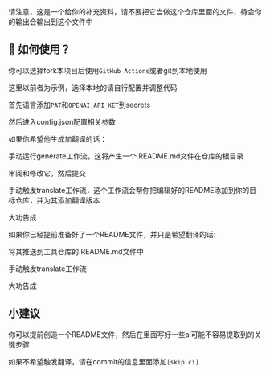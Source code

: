 请注意，这是一个给你的补充资料，请不要把它当做这个仓库里面的文件，待会你的输出会输出到这个文件中


## 🌸 如何使用？
你可以选择fork本项目后使用`GitHub Actions`或者git到本地使用

这里以前者为示例，选择本地的请自行配置并调整代码

首先语言添加`PAT`和`OPENAI_API_KET`到secrets

然后进入config.json配置相关参数

如果你希望他生成加翻译的话：

手动运行generate工作流，这将产生一个.README.md文件在仓库的根目录

审阅和修改它，然后提交

手动触发translate工作流，这个工作流会帮你把编辑好的README添加到你的目标仓库，并为其添加翻译版本

大功告成

如果你已经提前准备好了一个README文件，并只是希望翻译的话:

将其推送到工具仓库的.README.md文件中

手动触发translate工作流

大功告成

## 小建议
你可以提前创造一个README文件，然后在里面写好一些ai可能不容易提取到的关键步骤

如果不希望触发翻译，请在commit的信息里面添加`[skip ci]`